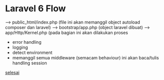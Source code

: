 # Laravel 6 Flow

--> public_html/index.php (file ini akan memanggil object autoload composer dan laravel)
--> bootstrap/app.php (object laravel dibuat)
--> app/Http/Kernel.php (pada bagian ini akan dilakukan proses

- error handling
- logging
- detect environment
- memanggil semua middleware (semacam behaviour) ini akan baca/tulis handling session

[selesai](guide.md)
